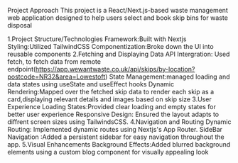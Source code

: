 Project Approach
This project is a React/Next.js-based waste management web application designed to help users select and book skip bins for waste disposal

1.Project Structure/Technologies
   Framework:Built with Nextjs
   Styling:Utilized TailwindCSS
   Componentization:Broke down the UI into reusable components
2.Fetching and Displaying Data
   API Intergration: Used fetch, to fetch data from remote endpoint(https://app.wewantwaste.co.uk/api/skips/by-location?postcode=NR32&area=Lowestoft)
   State Management:managed loading and data states using useState and useEffect hooks
   Dynamic Rendering:Mapped over the fetched skip data to render each skip as a card,displaying relevant details and images based on skip size
3.User Experience
   Loading States:Provided clear loading and empty states for better user experience
   Responsive Design: Ensured the layout adapts to diffrent screen sizes using TailwindsCSS.
4.Navigation and Routing
    Dynamic Routing: Implemented dynamic routes using Nextjs's App Router.
    SideBar Navigation :Added a persistent sidebar for easy navigation throughout the app.
5.Visual Enhancements
   Background Effects:Added blurred background elements using a custom blog component for visually appealing look



